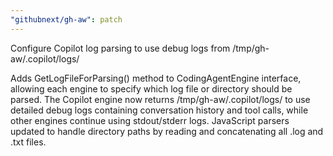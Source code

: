 ```yaml
---
"githubnext/gh-aw": patch
---
```


Configure Copilot log parsing to use debug logs from /tmp/gh-aw/.copilot/logs/

Adds GetLogFileForParsing() method to CodingAgentEngine interface, allowing each engine to specify which log file or directory should be parsed. The Copilot engine now returns /tmp/gh-aw/.copilot/logs/ to use detailed debug logs containing conversation history and tool calls, while other engines continue using stdout/stderr logs. JavaScript parsers updated to handle directory paths by reading and concatenating all .log and .txt files.
